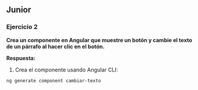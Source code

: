 ## Junior

### Ejercicio 2
**Crea un componente en Angular que muestre un botón y cambie el texto de un párrafo al hacer clic en el botón.**

**Respuesta:**

1. Crea el componente usando Angular CLI:

```bash
ng generate component cambiar-texto

